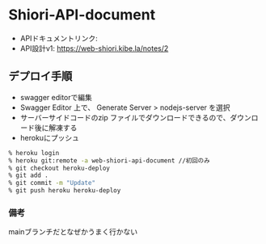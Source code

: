 # Shiori-API-document
- APIドキュメントリンク: 
- API設計v1: https://web-shiori.kibe.la/notes/2

## デプロイ手順
- swagger editorで編集
- Swagger Editor 上で、 Generate Server > nodejs-server を選択
- サーバーサイドコードのzip ファイルでダウンロードできるので、ダウンロード後に解凍する
- herokuにプッシュ

```sh
% heroku login
% heroku git:remote -a web-shiori-api-document //初回のみ
% git checkout heroku-deploy
% git add .
% git commit -m "Update"
% git push heroku heroku-deploy
```

### 備考
mainブランチだとなぜかうまく行かない
